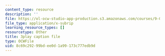 ```yaml
---
content_type: resource
description: ''
file: https://ol-ocw-studio-app-production.s3.amazonaws.com/courses/9-00sc-introduction-to-psychology-fall-2011/8c69c29299bdee0d1a99173c777edb9d_qZdm4mpQA_8.srt
file_type: application/x-subrip
learning_resource_types: []
resourcetype: Other
title: 3play caption file
type: OCWFile
uid: 8c69c292-99bd-ee0d-1a99-173c777edb9d
---
```

